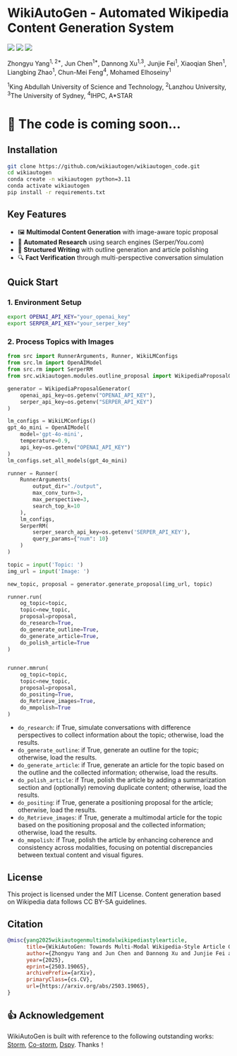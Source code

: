 # WikiAutoGen - Automated Wikipedia Content Generation System
<a href='https://wikiautogen.github.io/'><img src='https://img.shields.io/badge/Project-Page-Green'></a> <a href='https://arxiv.org/abs/'><img src='https://img.shields.io/badge/Paper-Arxiv-red'></a> 
<a href='https://wikiautogen.github.io/WikiAutoGen/'><img src='https://img.shields.io/badge/Paper-Example-blue'></a> 

Zhongyu Yang<sup>1, 2*</sup>, Jun Chen<sup>1*</sup>, Dannong Xu<sup>1,3</sup>, Junjie Fei<sup>1</sup>, Xiaoqian Shen<sup>1</sup>, Liangbing Zhao<sup>1</sup>, Chun-Mei Feng<sup>4</sup>, Mohamed Elhoseiny<sup>1</sup>

<sup>1</sup>King Abdullah University of Science and Technology, 
<sup>2</sup>Lanzhou University, 
<sup>3</sup>The University of Sydney, 
<sup>4</sup>IHPC, A*STAR

# 👀 The code is coming soon...

## Installation

```bash
git clone https://github.com/wikiautogen/wikiautogen_code.git
cd wikiautogen
conda create -n wikiautogen python=3.11
conda activate wikiautogen
pip install -r requirements.txt
```

## Key Features
- 🖼️ **Multimodal Content Generation** with image-aware topic proposal
- 🤖 **Automated Research** using search engines (Serper/You.com)
- 📝 **Structured Writing** with outline generation and article polishing
- 🔍 **Fact Verification** through multi-perspective conversation simulation

## Quick Start

### 1. Environment Setup
```bash
export OPENAI_API_KEY="your_openai_key"
export SERPER_API_KEY="your_serper_key"
```

### 2. Process Topics with Images
```python
from src import RunnerArguments, Runner, WikiLMConfigs
from src.lm import OpenAIModel
from src.rm import SerperRM
from src.wikiautogen.modules.outline_proposal import WikipediaProposalGenerator

generator = WikipediaProposalGenerator(
    openai_api_key=os.getenv("OPENAI_API_KEY"),
    serper_api_key=os.getenv("SERPER_API_KEY")
)

lm_configs = WikiLMConfigs()
gpt_4o_mini = OpenAIModel(
    model='gpt-4o-mini',
    temperature=0.9,
    api_key=os.getenv("OPENAI_API_KEY")
)
lm_configs.set_all_models(gpt_4o_mini)

runner = Runner(
    RunnerArguments(
        output_dir="./output",
        max_conv_turn=3,
        max_perspective=3,
        search_top_k=10
    ),
    lm_configs,
    SerperRM(
        serper_search_api_key=os.getenv('SERPER_API_KEY'),
        query_params={"num": 10}
    )
)

topic = input('Topic: ')
img_url = input('Image: ')

new_topic, proposal = generator.generate_proposal(img_url, topic)

runner.run(
    og_topic=topic,
    topic=new_topic,
    proposal=proposal,
    do_research=True,
    do_generate_outline=True,
    do_generate_article=True,
    do_polish_article=True
)


runner.mmrun(
    og_topic=topic,
    topic=new_topic,
    proposal=proposal,
    do_positing=True,
    do_Retrieve_images=True,
    do_mmpolish=True
)


```

- `do_research`: if True, simulate conversations with difference perspectives to collect information about the topic; otherwise, load the results.
- `do_generate_outline`: if True, generate an outline for the topic; otherwise, load the results.
- `do_generate_article`: if True, generate an article for the topic based on the outline and the collected information; otherwise, load the results.
- `do_polish_article`: if True, polish the article by adding a summarization section and (optionally) removing duplicate content; otherwise, load the results.
- `do_positing`: if True, generate a positioning proposal for the article; otherwise, load the results.
- `do_Retrieve_images`: if True, generate a multimodal article for the topic based on the positioning proposal and the collected information; otherwise, load the results.
- `do_mmpolish`: if True, polish the article by enhancing coherence and consistency across modalities, focusing on potential discrepancies between textual content and visual figures. 



## License
This project is licensed under the MIT License. Content generation based on Wikipedia data follows CC BY-SA guidelines.

## Citation
```bibtex
@misc{yang2025wikiautogenmultimodalwikipediastylearticle,
      title={WikiAutoGen: Towards Multi-Modal Wikipedia-Style Article Generation}, 
      author={Zhongyu Yang and Jun Chen and Dannong Xu and Junjie Fei and Xiaoqian Shen and Liangbing Zhao and Chun-Mei Feng and Mohamed Elhoseiny},
      year={2025},
      eprint={2503.19065},
      archivePrefix={arXiv},
      primaryClass={cs.CV},
      url={https://arxiv.org/abs/2503.19065}, 
}
```

## 👍 Acknowledgement
WikiAutoGen is built with reference to the following outstanding works: [Storm](https://github.com/stanford-oval/storm), [Co-storm](https://github.com/stanford-oval/storm), [Dspy](https://github.com/stanfordnlp/dspy).
Thanks！
